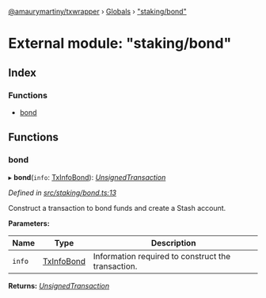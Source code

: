 [@amaurymartiny/txwrapper](../README.md) › [Globals](../globals.md) › ["staking/bond"](_staking_bond_.md)

# External module: "staking/bond"

## Index

### Functions

* [bond](_staking_bond_.md#bond)

## Functions

###  bond

▸ **bond**(`info`: [TxInfoBond](../interfaces/_staking_stakingtxtypeutils_.txinfobond.md)): *[UnsignedTransaction](../interfaces/_util_interfaces_.unsignedtransaction.md)*

*Defined in [src/staking/bond.ts:13](https://github.com/paritytech/txwrapper/blob/c5e4189/src/staking/bond.ts#L13)*

Construct a transaction to bond funds and create a Stash account.

**Parameters:**

Name | Type | Description |
------ | ------ | ------ |
`info` | [TxInfoBond](../interfaces/_staking_stakingtxtypeutils_.txinfobond.md) | Information required to construct the transaction.  |

**Returns:** *[UnsignedTransaction](../interfaces/_util_interfaces_.unsignedtransaction.md)*

